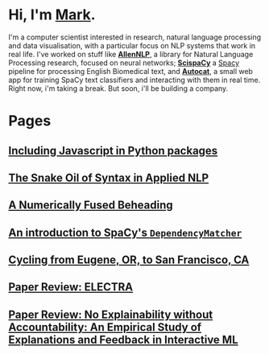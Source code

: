 # Hi, I'm [Mark](http://markneumann.xyz/).

I'm a computer scientist interested in research, natural language processing and data visualisation, with a particular focus on NLP systems that work in real life. I've worked on stuff like **[AllenNLP](https://allennlp.org/)**, a library for Natural Language Processing research, focused on neural networks; **[ScispaCy](https://allenai.github.io/scispacy/)** a [Spacy](https://spacy.io/) pipeline for processing English Biomedical text, and **[Autocat](https://autocat.apps.allenai.org/)**, a small web app for training SpaCy text classifiers and interacting with them in real time. Right now, i'm taking a break. But soon, i'll be building a company.



# Pages

## [Including Javascript in Python packages](./packaging_uis_in_python.md)
## [The Snake Oil of Syntax in Applied NLP](./syntax.md)
## [A Numerically Fused Beheading](./numeric_annotation.md)
## [An introduction to SpaCy's `DependencyMatcher`](./dependency_matcher.md)
## [Cycling from Eugene, OR, to San Francisco, CA](./eugene_to_sf.md)
## [Paper Review: ELECTRA](./paper_reviews/electra.md)
## [Paper Review: No Explainability without Accountability: An Empirical Study of Explanations and Feedback in Interactive ML](./paper_reviews/interactivity_explainability.md)